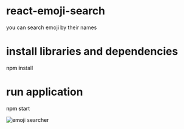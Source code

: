 # react-emoji-search
you can search emoji by their names

# install libraries and dependencies
npm install

# run application
npm start

![emoji searcher](https://github.com/araaancode/react-emoji-search/assets/138863634/fa624d38-43f2-41b4-a226-6ee3daa43c85)
